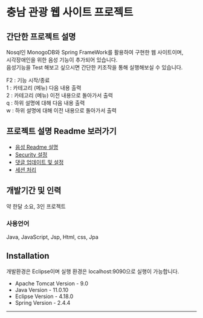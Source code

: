 # 충남 관광 웹 사이트 프로젝트

## 간단한 프로젝트 설명

Nosql인 MonogoDB와 Spring FrameWork를 활용하여 구현한 웹 사이트이며,  
시각장애인을 위한 음성 기능이 추가되어 있습니다.  
음성기능을 Test 해보고 싶으시면 간단한 키조작을 통해 실행해보실 수 있습니다.  
  
F2 : 기능 시작/종료  
1 : 카테고리 (메뉴) 다음 내용 출력  
2 : 카테고리 (메뉴) 이전 내용으로 돌아가서 출력  
q : 하위 설명에 대해 다음 내용 출력  
w : 하위 설명에 대해 이전 내용으로 돌아가서 출력  

## 프로젝트 설명 Readme 보러가기
* [음성 Readme 설명](https://github.com/junhajung/tour_project/blob/main/tour/src/main/java/com/example/controller/%EC%9D%8C%EC%84%B1Readme.md)
* [Security 설정](https://github.com/junhajung/tour_project/blob/main/tour/src/main/java/com/example/security/Readme.md)
* [댓글 업데이트 및 설정](https://github.com/junhajung/tour_project/blob/main/tour/src/main/java/com/example/controller/%EB%8C%93%EA%B8%80Readme.md)
* [세션 처리](https://github.com/junhajung/tour_project/blob/main/tour/src/main/java/com/example/aop/Readme.md)


## 개발기간 및 인력

약 한달 소요, 3인 프로젝트

### 사용언어
Java, JavaScript, Jsp, Html, css, Jpa

## Installation
개발환경은 Eclipse이며 실행 환경은 localhost:9090으로 실행이 가능합니다.

* Apache Tomcat Version - 9.0
* Java Version - 11.0.10
* Eclipse Version - 4.18.0
* Spring Version - 2.4.4

* * *


